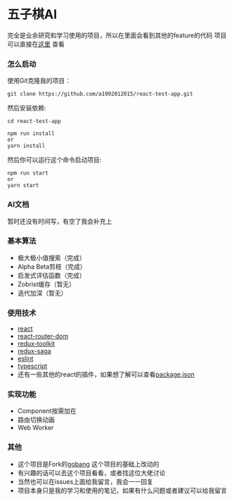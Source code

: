 # 五子棋AI

完全是业余研究和学习使用的项目，所以在里面会看到其他的feature的代码
项目可以直接在[这里](https://a1992012015.github.io/react-test-app/gobang) 查看

### **怎么启动**

使用Git克隆我的项目：

    git clone https://github.com/a1992012015/react-test-app.git

然后安装依赖:

    cd react-test-app

    npm run install 
    or
    yarn install

然后你可以运行这个命令启动项目:

    npm run start
    or
    yarn start

### **AI文档**

暂时还没有时间写，有空了我会补充上

### **基本算法**

* 极大极小值搜索（完成）
* Alpha Beta剪枝（完成）
* 启发式评估函数（完成）
* Zobrist缓存（暂无）
* 迭代加深（暂无）

### **使用技术**

* [react](https://zh-hans.reactjs.org/)
* [react-router-dom](https://github.com/remix-run/react-router/tree/main/packages/react-router-dom)
* [redux-toolkit](https://redux-toolkit.js.org/)
* [redux-saga](https://redux-saga.js.org/)
* [eslint](https://cn.eslint.org/)
* [typescript](https://www.tslang.cn/)
* 还有一些其他的react的插件，如果想了解可以查看[package.json](https://github.com/a1992012015/react-test-app/blob/master/package.json)

### **实现功能**
* Component按需加在
* 路由切换动画
* Web Worker

### **其他**

* 这个项目是Fork的[gobang](https://github.com/lihongxun945/gobang) 这个项目的基础上改动的
* 有兴趣的话可以去这个项目看看，或者找这位大佬讨论
* 当然也可以在issues上面给我留言，我会一一回复
* 项目本身只是我的学习和使用的笔记，如果有什么问题或者建议可以给我留言
